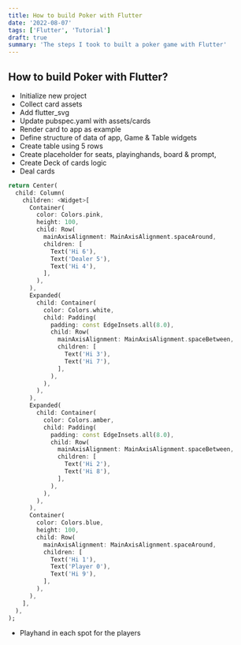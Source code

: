 ```yaml
---
title: How to build Poker with Flutter
date: '2022-08-07'
tags: ['Flutter', 'Tutorial']
draft: true
summary: 'The steps I took to built a poker game with Flutter'
---
```


## How to build Poker with Flutter?

- Initialize new project
- Collect card assets
- Add flutter_svg
- Update pubspec.yaml with assets/cards
- Render card to app as example
- Define structure of data of app, Game & Table widgets
- Create table using 5 rows
- Create placeholder for seats, playinghands, board & prompt,
- Create Deck of cards logic
- Deal cards

```dart
return Center(
  child: Column(
    children: <Widget>[
      Container(
        color: Colors.pink,
        height: 100,
        child: Row(
          mainAxisAlignment: MainAxisAlignment.spaceAround,
          children: [
            Text('Hi 6'),
            Text('Dealer 5'),
            Text('Hi 4'),
          ],
        ),
      ),
      Expanded(
        child: Container(
          color: Colors.white,
          child: Padding(
            padding: const EdgeInsets.all(8.0),
            child: Row(
              mainAxisAlignment: MainAxisAlignment.spaceBetween,
              children: [
                Text('Hi 3'),
                Text('Hi 7'),
              ],
            ),
          ),
        ),
      ),
      Expanded(
        child: Container(
          color: Colors.amber,
          child: Padding(
            padding: const EdgeInsets.all(8.0),
            child: Row(
              mainAxisAlignment: MainAxisAlignment.spaceBetween,
              children: [
                Text('Hi 2'),
                Text('Hi 8'),
              ],
            ),
          ),
        ),
      ),
      Container(
        color: Colors.blue,
        height: 100,
        child: Row(
          mainAxisAlignment: MainAxisAlignment.spaceAround,
          children: [
            Text('Hi 1'),
            Text('Player 0'),
            Text('Hi 9'),
          ],
        ),
      ),
    ],
  ),
);
```

- Playhand in each spot for the players
